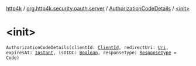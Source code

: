 [http4k](../../index.md) / [org.http4k.security.oauth.server](../index.md) / [AuthorizationCodeDetails](index.md) / [&lt;init&gt;](./-init-.md)

# &lt;init&gt;

`AuthorizationCodeDetails(clientId: `[`ClientId`](../-client-id/index.md)`, redirectUri: `[`Uri`](../../org.http4k.core/-uri/index.md)`, expiresAt: `[`Instant`](https://docs.oracle.com/javase/9/docs/api/java/time/Instant.html)`, isOIDC: `[`Boolean`](https://kotlinlang.org/api/latest/jvm/stdlib/kotlin/-boolean/index.html)`, responseType: `[`ResponseType`](../../org.http4k.security/-response-type/index.md)` = Code)`